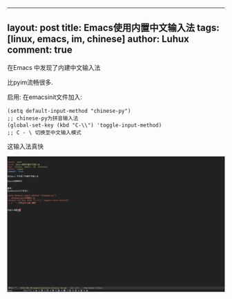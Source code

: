 
---
layout: post
title: Emacs使用内置中文输入法
tags: [linux, emacs, im, chinese]
author: Luhux
comment: true
---
在Emacs 中发现了内建中文输入法

比pyim流畅很多.


启用:
在emacsinit文件加入:
```
(setq default-input-method "chinese-py")
;; chinese-py为拼音输入法
(global-set-key (kbd "C-\\") 'toggle-input-method)
;; C - \ 切换至中文输入模式
```

这输入法真快

![EmacsBuildinchineseim](https://raw.githubusercontent.com/luhux/images/master/Emacs-buildin-im.png)
